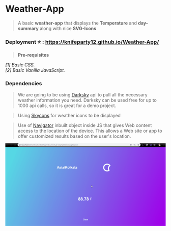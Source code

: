 # Weather-App

> A basic **weather-app** that displays the **Temperature** and **day-summary** along with nice **SVG-Icons**

### Deployment :star: : https://knifeparty12.github.io/Weather-App/

 > **Pre-requisites**
 
*[1] Basic CSS.* <br>
*[2]  Basic Vanilla JavaScript.* <br>


### Dependencies

> We are going to be using [Darksky](https://darksky.net) api to pull all the necessary weather information you need.
Darksky can be used free for up to 1000 api calls, so it is great for a demo project.

> Using [Skycons](https://darkskyapp.github.io/skycons/) for weather icons to be displayed

> Use of [Navigator](https://developer.mozilla.org/en-US/docs/Web/API/Navigator/geolocation) inbuilt object inside JS that gives Web content access to the location of the device. 
This allows a Web site or app to offer customized results based on the user's location.

<img src ="Progress.gif" width=650px>
